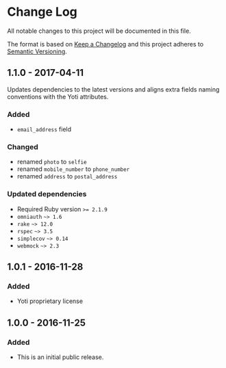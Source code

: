 # Change Log
All notable changes to this project will be documented in this file.

The format is based on [Keep a Changelog](http://keepachangelog.com/)
and this project adheres to [Semantic Versioning](http://semver.org/).

## 1.1.0 - 2017-04-11
Updates dependencies to the latest versions and aligns extra fields naming conventions with the Yoti attributes.

### Added
- `email_address` field

### Changed
- renamed `photo` to `selfie`
- renamed `mobile_number` to `phone_number`
- renamed `address` to `postal_address`

### Updated dependencies
- Required Ruby version `>= 2.1.9`
- `omniauth` `~> 1.6`
- `rake` `~> 12.0`
- `rspec` `~> 3.5`
- `simplecov` `~> 0.14`
- `webmock` `~> 2.3`


## 1.0.1 - 2016-11-28
### Added
- Yoti proprietary license

## 1.0.0 - 2016-11-25
### Added
- This is an initial public release.
